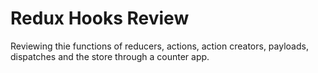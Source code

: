 # Redux Hooks Review

Reviewing thie functions of reducers, actions, action creators, payloads, dispatches and the store through a counter app.

